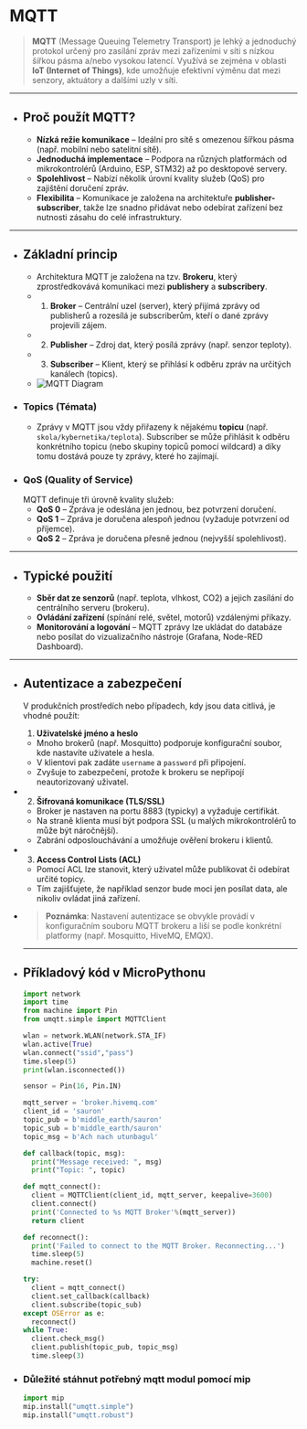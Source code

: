 # MQTT

> **MQTT** (Message Queuing Telemetry Transport) je lehký a jednoduchý protokol určený pro zasílání zpráv mezi zařízeními v síti s nízkou šířkou pásma a/nebo vysokou latencí. Využívá se zejména v oblasti **IoT (Internet of Things)**, kde umožňuje efektivní výměnu dat mezi senzory, aktuátory a dalšími uzly v síti.
- ---
- ## Proč použít MQTT?
	- **Nízká režie komunikace** – Ideální pro sítě s omezenou šířkou pásma (např. mobilní nebo satelitní sítě).
	- **Jednoduchá implementace** – Podpora na různých platformách od mikrokontrolérů (Arduino, ESP, STM32) až po desktopové servery.
	- **Spolehlivost** – Nabízí několik úrovní kvality služeb (QoS) pro zajištění doručení zpráv.
	- **Flexibilita** – Komunikace je založena na architektuře **publisher-subscriber**, takže lze snadno přidávat nebo odebírat zařízení bez nutnosti zásahu do celé infrastruktury.
- ---
- ## Základní princip
	- Architektura MQTT je založena na tzv. **Brokeru**, který zprostředkovává komunikaci mezi **publishery** a **subscribery**.
	- 1. **Broker** – Centrální uzel (server), který přijímá zprávy od publisherů a rozesílá je subscriberům, kteří o dané zprávy projevili zájem.
	- 2. **Publisher** – Zdroj dat, který posílá zprávy (např. senzor teploty).
	- 3. **Subscriber** – Klient, který se přihlásí k odběru zpráv na určitých kanálech (topics).
	- ![MQTT Diagram](https://www.twilio.com/content/dam/twilio-com/global/en/blog/legacy/2023/what-is-mqtt/MQTT_Diagram_gOmDdU4.png "MQTT Protocol")
- ### Topics (Témata)
	- Zprávy v MQTT jsou vždy přiřazeny k nějakému **topicu** (např. `skola/kybernetika/teplota`). Subscriber se může přihlásit k odběru konkrétního topicu (nebo skupiny topiců pomocí wildcard) a díky tomu dostává pouze ty zprávy, které ho zajímají.
- ### QoS (Quality of Service)
  MQTT definuje tři úrovně kvality služeb:
	- **QoS 0** – Zpráva je odeslána jen jednou, bez potvrzení doručení.
	- **QoS 1** – Zpráva je doručena alespoň jednou (vyžaduje potvrzení od příjemce).
	- **QoS 2** – Zpráva je doručena přesně jednou (nejvyšší spolehlivost).
- ---
- ## Typické použití
	- **Sběr dat ze senzorů** (např. teplota, vlhkost, CO2) a jejich zasílání do centrálního serveru (brokeru).
	- **Ovládání zařízení** (spínání relé, světel, motorů) vzdálenými příkazy.
	- **Monitorování a logování** – MQTT zprávy lze ukládat do databáze nebo posílat do vizualizačního nástroje (Grafana, Node-RED Dashboard).
- ---
- ## Autentizace a zabezpečení
  
  V produkčních prostředích nebo případech, kdy jsou data citlivá, je vhodné použít:
  1. **Uživatelské jméno a heslo**
	- Mnoho brokerů (např. Mosquitto) podporuje konfigurační soubor, kde nastavíte uživatele a hesla.
	- V klientovi pak zadáte `username` a `password` při připojení.
	- Zvyšuje to zabezpečení, protože k brokeru se nepřipojí neautorizovaný uživatel.
- 2. **Šifrovaná komunikace (TLS/SSL)**
	- Broker je nastaven na portu 8883 (typicky) a vyžaduje certifikát.
	- Na straně klienta musí být podpora SSL (u malých mikrokontrolérů to může být náročnější).
	- Zabrání odposlouchávání a umožňuje ověření brokeru i klientů.
- 3. **Access Control Lists (ACL)**
	- Pomocí ACL lze stanovit, který uživatel může publikovat či odebírat určité topicy.
	- Tím zajišťujete, že například senzor bude moci jen posílat data, ale nikoliv ovládat jiná zařízení.
- > **Poznámka**: Nastavení autentizace se obvykle provádí v konfiguračním souboru MQTT brokeru a liší se podle konkrétní platformy (např. Mosquitto, HiveMQ, EMQX).  
  
  ---
- ## Příkladový kód v MicroPythonu
  ```python
  import network
  import time
  from machine import Pin
  from umqtt.simple import MQTTClient
  
  wlan = network.WLAN(network.STA_IF)
  wlan.active(True)
  wlan.connect("ssid","pass")
  time.sleep(5)
  print(wlan.isconnected())
  
  sensor = Pin(16, Pin.IN)
  
  mqtt_server = 'broker.hivemq.com'
  client_id = 'sauron'
  topic_pub = b'middle_earth/sauron'
  topic_sub = b'middle_earth/sauron'
  topic_msg = b'Ach nach utunbagul'
  
  def callback(topic, msg):
    print("Message received: ", msg)
    print("Topic: ", topic)
  
  def mqtt_connect():
    client = MQTTClient(client_id, mqtt_server, keepalive=3600)
    client.connect()
    print('Connected to %s MQTT Broker'%(mqtt_server))
    return client
  
  def reconnect():
    print('Failed to connect to the MQTT Broker. Reconnecting...')
    time.sleep(5)
    machine.reset()
  
  try:
    client = mqtt_connect()
    client.set_callback(callback)
    client.subscribe(topic_sub)
  except OSError as e:
    reconnect()
  while True:
    client.check_msg()
    client.publish(topic_pub, topic_msg)
    time.sleep(3)
  ```
- ### Důležité stáhnut potřebný mqtt modul pomocí mip
  ```python
  import mip
  mip.install("umqtt.simple")
  mip.install("umqtt.robust")
  ```